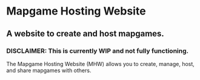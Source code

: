 # Mapgame Hosting Website
## A website to create and host mapgames.

### DISCLAIMER: This is currently WIP and not fully functioning.

The Mapgame Hosting Website (MHW) allows you to create, manage, host, and share mapgames with others.

